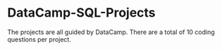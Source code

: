 # DataCamp-SQL-Projects
The projects are all guided by DataCamp. 
There are a total of 10 coding questions per project.
